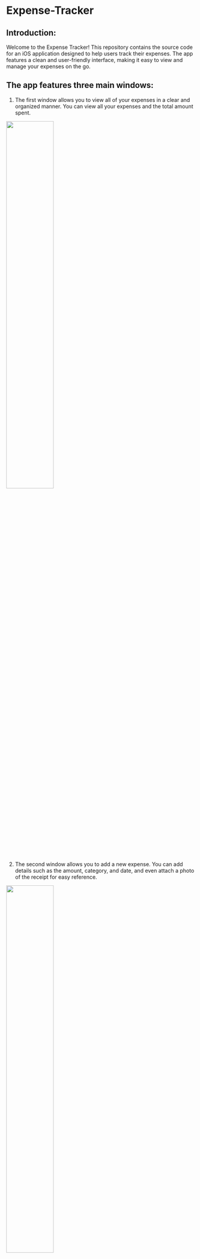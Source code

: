 # Expense-Tracker

## Introduction:
Welcome to the Expense Tracker! This repository contains the source code for an iOS application designed to help users track their expenses. The app features a clean and user-friendly interface, making it easy to view and manage your expenses on the go.

## The app features three main windows:

1. The first window allows you to view all of your expenses in a clear and organized manner. You can view all your expenses and the total amount spent.

<img src="https://user-images.githubusercontent.com/93495474/215076862-5a0701ef-8756-49a2-b52b-fe8712063109.png" style="width: 50%; height: auto;">

2. The second window allows you to add a new expense. You can add details such as the amount, category, and date, and even attach a photo of the receipt 
for easy reference.

<img src="https://user-images.githubusercontent.com/93495474/215076969-703f8d72-7c14-409d-9910-406f6193ed25.png" style="width: 50%; height: auto;">

3. The third window allows you to view your expenses in categories, so you can easily see where your money is going and make informed financial decisions.

<img src="https://user-images.githubusercontent.com/93495474/215076994-13f74414-cb31-47c9-930a-b29033bf97cd.png" style="width: 50%; height: auto;">

The Expense Tracker app is perfect for anyone looking to stay on top of their finances and make the most of their money. Whether you're a student, a freelancer, or a business owner, this app will help you track your expenses and stay on budget.
